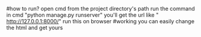 #how to run?
open cmd from the project directory's path
run the command in cmd "python manage.py runserver"
you'll get the url like " http://127.0.0.1:8000/" run this on browser 
#working
you can easily change the html and get yours 
